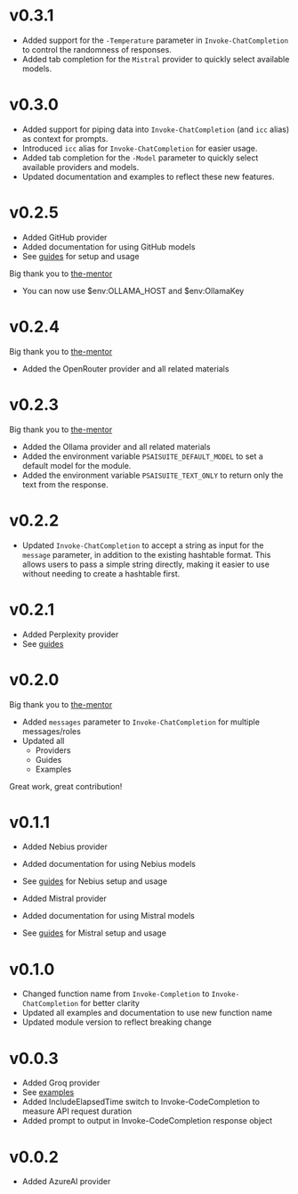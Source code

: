 # v0.3.1

- Added support for the `-Temperature` parameter in `Invoke-ChatCompletion` to control the randomness of responses.
- Added tab completion for the `Mistral` provider to quickly select available models.

# v0.3.0

- Added support for piping data into `Invoke-ChatCompletion` (and `icc` alias) as context for prompts.
- Introduced `icc` alias for `Invoke-ChatCompletion` for easier usage.
- Added tab completion for the `-Model` parameter to quickly select available providers and models.
- Updated documentation and examples to reflect these new features.

# v0.2.5

- Added GitHub provider
- Added documentation for using GitHub models
- See [guides](guides/github.md) for setup and usage

Big thank you to [the-mentor](https://github.com/the-mentor)
- You can now use $env:OLLAMA_HOST and $env:OllamaKey

# v0.2.4 
Big thank you to [the-mentor](https://github.com/the-mentor)
- Added the OpenRouter provider and all related materials

# v0.2.3

Big thank you to [the-mentor](https://github.com/the-mentor)
- Added the Ollama provider and all related materials
- Added the environment variable `PSAISUITE_DEFAULT_MODEL` to set a default model for the module.
- Added the environment variable `PSAISUITE_TEXT_ONLY` to return only the text from the response.

# v0.2.2

- Updated `Invoke-ChatCompletion` to accept a string as input for the `message` parameter, in addition to the existing hashtable format. This allows users to pass a simple string directly, making it easier to use without needing to create a hashtable first.

# v0.2.1

- Added Perplexity provider
- See [guides](guides/perplexity.md)

# v0.2.0

Big thank you to [the-mentor](https://github.com/the-mentor)
- Added `messages` parameter to `Invoke-ChatCompletion` for multiple messages/roles
- Updated all 
    - Providers 
    - Guides
    - Examples

Great work, great contribution!

# v0.1.1

- Added Nebius provider
- Added documentation for using Nebius models
- See [guides](guides/nebius.md) for Nebius setup and usage

- Added Mistral provider
- Added documentation for using Mistral models
- See [guides](guides/mistral.md) for Mistral setup and usage

# v0.1.0

- Changed function name from `Invoke-Completion` to `Invoke-ChatCompletion` for better clarity
- Updated all examples and documentation to use new function name
- Updated module version to reflect breaking change

# v0.0.3

- Added Groq provider
- See [examples](Examples/tryGroq.ps1)
- Added IncludeElapsedTime switch to Invoke-CodeCompletion to measure API request duration
- Added prompt to output in Invoke-CodeCompletion response object

# v0.0.2

- Added AzureAI provider